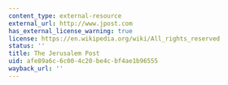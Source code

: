 ```yaml
---
content_type: external-resource
external_url: http://www.jpost.com
has_external_license_warning: true
license: https://en.wikipedia.org/wiki/All_rights_reserved
status: ''
title: The Jerusalem Post
uid: afe89a6c-6c00-4c20-be4c-bf4ae1b96555
wayback_url: ''
---
```

